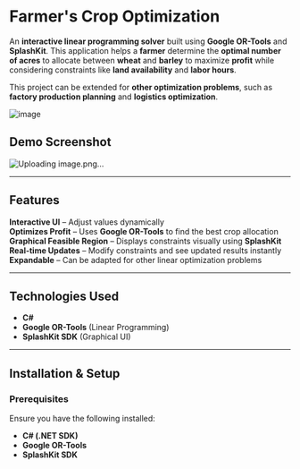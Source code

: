 # Farmer's Crop Optimization 

An **interactive linear programming solver** built using **Google OR-Tools** and **SplashKit**. This application helps a **farmer** determine the **optimal number of acres** to allocate between **wheat** and **barley** to maximize **profit** while considering constraints like **land availability** and **labor hours**.

This project can be extended for **other optimization problems**, such as **factory production planning** and **logistics optimization**.

![image](https://github.com/user-attachments/assets/687ca5f8-e607-43f1-b160-8b1f4c51630c)


## **Demo Screenshot**
![Uploading image.png…]()


---

## **Features**
**Interactive UI** – Adjust values dynamically  
**Optimizes Profit** – Uses **Google OR-Tools** to find the best crop allocation  
**Graphical Feasible Region** – Displays constraints visually using **SplashKit**  
**Real-time Updates** – Modify constraints and see updated results instantly  
**Expandable** – Can be adapted for other linear optimization problems  

---

## **Technologies Used**
- **C#**
- **Google OR-Tools** (Linear Programming)
- **SplashKit SDK** (Graphical UI)

---

## **Installation & Setup**

### **Prerequisites**
Ensure you have the following installed:
- **C# (.NET SDK)**
- **Google OR-Tools**
- **SplashKit SDK**
